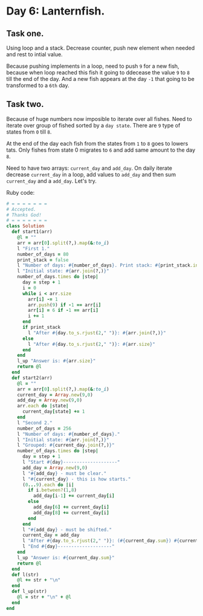 # Day 6: Lanternfish.

## Task one.

Using loop and a stack. Decrease counter, push new element when needed and rest to intial value.

Because pushing implements in a loop, need to push `9` for a new fish, because when loop reached this fish it going to ddecease the value `9` to `8` till the end of the day. And a new fish appears at the day `-1` that going to be transformed to a `6th` day.

## Task two.

Because of huge numbers now imposible to iterate over all fishes. Need to iterate over group of fished sorted by a `day state`. There are `9` type of states from `0` till `8`.

At the end of the day each fish from the states from `1` to `8` goes to lowers tats.
Only fishes from state 0 migrates to `6` and add same amount to the day `8`.

Need to have two arrays: `current_day` and `add_day`. On daily iterate decrease `current_day` in a loop, add values to `add_day` and then sum `current_day` and a `add_day`. Let's try.


Ruby code:
```Ruby
# = = = = = = =
# Accepted.
# Thanks God!
# = = = = = = =
class Solution
  def start1(arr)
    @l = ""
    arr = arr[0].split(?,).map(&:to_i)
    l "First 1."
    number_of_days = 80
    print_stack = false
    l "Number of days: #{number_of_days}. Print stack: #{print_stack.inspect}."
    l "Initial state: #{arr.join(?,)}"
    number_of_days.times do |step|
      day = step + 1
      i = 0
      while i < arr.size
        arr[i] -= 1
        arr.push(9) if -1 == arr[i]
        arr[i] = 6 if -1 == arr[i] 
        i += 1
      end
      if print_stack
        l "After #{day.to_s.rjust(2," ")}: #{arr.join(?,)}"
      else
        l "After #{day.to_s.rjust(2," ")}: #{arr.size}"
      end
    end
    l_up "Answer is: #{arr.size}"
    return @l
  end
  def start2(arr)
    @l = ""
    arr = arr[0].split(?,).map(&:to_i)
    current_day = Array.new(9,0)
    add_day = Array.new(9,0)
    arr.each do |state|
      current_day[state] += 1
    end
    l "Second 2."
    number_of_days = 256
    l "Number of days: #{number_of_days}."
    l "Initial state: #{arr.join(?,)}"
    l "Grouped: #{current_day.join(?,)}"
    number_of_days.times do |step|
      day = step + 1
      l "Start #{day}--------------------"
      add_day = Array.new(9,0)
      l "#{add_day} - must be clear."
      l "#{current_day} - this is how starts."
      (0...9).each do |i|
        if i.between?(1,8)
          add_day[i-1] += current_day[i]
        else
          add_day[6] += current_day[i]
          add_day[8] += current_day[i]
        end
      end
      l "#{add_day} - must be shifted."
      current_day = add_day
      l "After #{day.to_s.rjust(2," ")}: (#{current_day.sum}) #{current_day.join(?,)}"
      l "End #{day}--------------------"
    end
    l_up "Answer is: #{current_day.sum}"
    return @l
  end
  def l(str)
    @l += str + "\n"
  end
  def l_up(str)
    @l = str + "\n" + @l
  end
end

```
